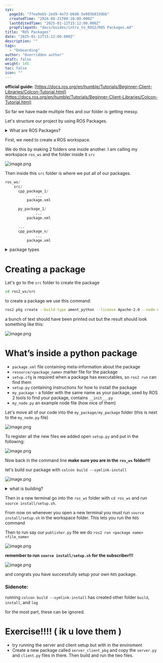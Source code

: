 ```yaml
---
sys:
  pageId: "7fea9eb5-2ed9-4e73-b6d6-5e093b833dbb"
  createdTime: "2024-08-21T00:28:00.000Z"
  lastEditedTime: "2025-01-12T15:12:00.000Z"
  propFilepath: "docs/Guides/intro_to_ROS2/ROS Packages.md"
title: "ROS Packages"
date: "2025-01-12T15:12:00.000Z"
description: ""
tags:
  - "Onboarding"
author: "Overridden author"
draft: false
weight: 145
toc: false
icon: ""
---
```


**official guide:** [https://docs.ros.org/en/humble/Tutorials/Beginner-Client-Libraries/Colcon-Tutorial.html](https://docs.ros.org/en/humble/Tutorials/Beginner-Client-Libraries/Colcon-Tutorial.html)

So far we have made multiple files and our folder is getting messy.

Let's structure our project by using ROS Packages.

<details>

<summary>What are ROS Packages?</summary>

ROS Packages are, as the name implies, packages of code that are highly sharable between ROS developers.

They consist of a folder, `package.xml` file, and source code

```python
      cpp_package_1/
		      ... imagine much code files here ..
          package.xml
```

</details>

First, we need to create a ROS workspace.

We do this by making 2 folders one inside another. I am calling my workspace `ros_ws` and the folder inside it `src`

![image.png](https://prod-files-secure.s3.us-west-2.amazonaws.com/d518164a-d88e-44d1-a4ee-3adb3bd8bce0/70706947-fd18-4537-a67b-e12946812d31/image.png?X-Amz-Algorithm=AWS4-HMAC-SHA256&X-Amz-Content-Sha256=UNSIGNED-PAYLOAD&X-Amz-Credential=ASIAZI2LB466XCYMK5Y6%2F20250213%2Fus-west-2%2Fs3%2Faws4_request&X-Amz-Date=20250213T121359Z&X-Amz-Expires=3600&X-Amz-Security-Token=IQoJb3JpZ2luX2VjEOz%2F%2F%2F%2F%2F%2F%2F%2F%2F%2FwEaCXVzLXdlc3QtMiJHMEUCIFJByRiCOM6ck%2BbfaorEgcMzRM5MH6FgKDNJMNwpSNIlAiEAlhu0S9mJ36ZEKLsTdkvb%2BAw4mxGazqsm1ibWwHYNRngq%2FwMIFRAAGgw2Mzc0MjMxODM4MDUiDJeUclVj8wGKL8eR%2BSrcA2VdSnNSUsyFitjMUDB%2BlPEo1o4K3vZ8eXCYpi160nE3hHUT0YnxxdAiCpYE9CRsp6ED0TT6R%2F6AyJMq6r9o5NGH6vtYll9CCwSczQdLdmVdtJxkBrmskNIcBL4Yc1wA4BYDh0yRrhnaaCOP2Kv0yV81ZiAruUy7Xk5J5ESfvqmyT%2FF%2B1SYNWp7DYSYbPcL4J6N6ehIFwrR6I1IMzjHRBqiK2JGo%2FMLolihWI2eZPbkCy%2FoIv1RcijKOStDdHt9l6zKtnj0bpPXxiyroXcHGyxKxTYN%2F0pJ0vacpNC7Z3zmPA5hIkLBxoTzR1z%2Bq0x7tH3HFqEpSdTIio4JXnf%2BC%2BsRS59mLJ7GvvlJRwDuel9kDBXrY00SGdMZEscZXzKK6rYX7ojmVglr5dYoShWoypV4Qj1WzCWh50qBEp9%2FI9d6rIKA%2BKB7YMtOdfL9qNYtezi%2FvyFF59iLPvKQPkobApelh7Qad0KKmz6ozPBP2KCnMd1x68OACgM5SaXJDmY4OqKm4ghE1F7lBpu6CczKp2ftw2pbIiSB3gGPlHKKE6QgGXdwE9NyCCek69SR%2B8bJTnvuXh6wcc3o5tYjfv3FIJf3CymjnQgdwIfxrc%2BaLyFrBerj%2FmUxGKHWvErS%2FMNzBt70GOqUB06ooWMJgBz%2Beh56XQvRe5dlg08q4cmgB1V3ap%2BL3%2FTGUVGaCe3nGDQtNMKYdPNgXs5qMprUvrXkloWXHU7QtPQg%2BTDQ8N8NL%2FOQsQfwftQY98WFq%2FY%2FqVdEZxhy8VG6sgwLfKkOiOsT80lGw764sWGGaZAsAdsNHUtsJNAZcVqis2wNfEyNECofd0GhfT7CnS0dehCKF8YFqH5%2BF%2FrSY6t%2Bu%2BxtS&X-Amz-Signature=20023c5ebb04c0ad6f3fbbc203e75ae2db98c0a30237553746b67ff8df459ffa&X-Amz-SignedHeaders=host&x-id=GetObject)

Then inside this `src` folder is where we put all of our packages.

```python
ros_ws/
    src/
      cpp_package_1/
		      ...
          package.xml

      py_package_1/
		      ...
          package.xml

      ...
      cpp_package_n/
		      ...
          package.xml

```

<details>

<summary>package types</summary>

packages can be either `C++` or python.

the intern file structure is different for each but for this guide we will stick to creating python packages

</details>

# Creating a package

Let's go to the `src` folder to create the package

```bash
cd ros2_ws/src
```

to create a package we use this command:

```bash
ros2 pkg create --build-type ament_python --license Apache-2.0 --node-name my_node my_package
```

a bunch of text should have been printed out but the result should look something like this:

![image.png](https://prod-files-secure.s3.us-west-2.amazonaws.com/d518164a-d88e-44d1-a4ee-3adb3bd8bce0/e6cf1e3f-8512-4a3e-b131-079f800bf3e8/image.png?X-Amz-Algorithm=AWS4-HMAC-SHA256&X-Amz-Content-Sha256=UNSIGNED-PAYLOAD&X-Amz-Credential=ASIAZI2LB466XCYMK5Y6%2F20250213%2Fus-west-2%2Fs3%2Faws4_request&X-Amz-Date=20250213T121359Z&X-Amz-Expires=3600&X-Amz-Security-Token=IQoJb3JpZ2luX2VjEOz%2F%2F%2F%2F%2F%2F%2F%2F%2F%2FwEaCXVzLXdlc3QtMiJHMEUCIFJByRiCOM6ck%2BbfaorEgcMzRM5MH6FgKDNJMNwpSNIlAiEAlhu0S9mJ36ZEKLsTdkvb%2BAw4mxGazqsm1ibWwHYNRngq%2FwMIFRAAGgw2Mzc0MjMxODM4MDUiDJeUclVj8wGKL8eR%2BSrcA2VdSnNSUsyFitjMUDB%2BlPEo1o4K3vZ8eXCYpi160nE3hHUT0YnxxdAiCpYE9CRsp6ED0TT6R%2F6AyJMq6r9o5NGH6vtYll9CCwSczQdLdmVdtJxkBrmskNIcBL4Yc1wA4BYDh0yRrhnaaCOP2Kv0yV81ZiAruUy7Xk5J5ESfvqmyT%2FF%2B1SYNWp7DYSYbPcL4J6N6ehIFwrR6I1IMzjHRBqiK2JGo%2FMLolihWI2eZPbkCy%2FoIv1RcijKOStDdHt9l6zKtnj0bpPXxiyroXcHGyxKxTYN%2F0pJ0vacpNC7Z3zmPA5hIkLBxoTzR1z%2Bq0x7tH3HFqEpSdTIio4JXnf%2BC%2BsRS59mLJ7GvvlJRwDuel9kDBXrY00SGdMZEscZXzKK6rYX7ojmVglr5dYoShWoypV4Qj1WzCWh50qBEp9%2FI9d6rIKA%2BKB7YMtOdfL9qNYtezi%2FvyFF59iLPvKQPkobApelh7Qad0KKmz6ozPBP2KCnMd1x68OACgM5SaXJDmY4OqKm4ghE1F7lBpu6CczKp2ftw2pbIiSB3gGPlHKKE6QgGXdwE9NyCCek69SR%2B8bJTnvuXh6wcc3o5tYjfv3FIJf3CymjnQgdwIfxrc%2BaLyFrBerj%2FmUxGKHWvErS%2FMNzBt70GOqUB06ooWMJgBz%2Beh56XQvRe5dlg08q4cmgB1V3ap%2BL3%2FTGUVGaCe3nGDQtNMKYdPNgXs5qMprUvrXkloWXHU7QtPQg%2BTDQ8N8NL%2FOQsQfwftQY98WFq%2FY%2FqVdEZxhy8VG6sgwLfKkOiOsT80lGw764sWGGaZAsAdsNHUtsJNAZcVqis2wNfEyNECofd0GhfT7CnS0dehCKF8YFqH5%2BF%2FrSY6t%2Bu%2BxtS&X-Amz-Signature=d6a68ac615e354ec7ab2b47d264354c98bf5bba4a7cadd8b18b909a88eee40a8&X-Amz-SignedHeaders=host&x-id=GetObject)

# What’s inside a python package

- `package.xml` file containing meta-information about the package
- `resource/<package_name>` marker file for the package
- `setup.cfg` is required when a package has executables, so `ros2 run` can find them
- `setup.py` containing instructions for how to install the package
- `my_package` - a folder with the same name as your package, used by ROS 2 tools to find your package, contains `__init__.py`
- `my_node.py` an example node file (how nice of them)

Let's move all of our code into the `my_package/my_package` folder (this is next to the `my_node.py` file)

![image.png](https://prod-files-secure.s3.us-west-2.amazonaws.com/d518164a-d88e-44d1-a4ee-3adb3bd8bce0/9ce58f11-0da9-4d3e-b86d-506a9685d378/image.png?X-Amz-Algorithm=AWS4-HMAC-SHA256&X-Amz-Content-Sha256=UNSIGNED-PAYLOAD&X-Amz-Credential=ASIAZI2LB466XCYMK5Y6%2F20250213%2Fus-west-2%2Fs3%2Faws4_request&X-Amz-Date=20250213T121359Z&X-Amz-Expires=3600&X-Amz-Security-Token=IQoJb3JpZ2luX2VjEOz%2F%2F%2F%2F%2F%2F%2F%2F%2F%2FwEaCXVzLXdlc3QtMiJHMEUCIFJByRiCOM6ck%2BbfaorEgcMzRM5MH6FgKDNJMNwpSNIlAiEAlhu0S9mJ36ZEKLsTdkvb%2BAw4mxGazqsm1ibWwHYNRngq%2FwMIFRAAGgw2Mzc0MjMxODM4MDUiDJeUclVj8wGKL8eR%2BSrcA2VdSnNSUsyFitjMUDB%2BlPEo1o4K3vZ8eXCYpi160nE3hHUT0YnxxdAiCpYE9CRsp6ED0TT6R%2F6AyJMq6r9o5NGH6vtYll9CCwSczQdLdmVdtJxkBrmskNIcBL4Yc1wA4BYDh0yRrhnaaCOP2Kv0yV81ZiAruUy7Xk5J5ESfvqmyT%2FF%2B1SYNWp7DYSYbPcL4J6N6ehIFwrR6I1IMzjHRBqiK2JGo%2FMLolihWI2eZPbkCy%2FoIv1RcijKOStDdHt9l6zKtnj0bpPXxiyroXcHGyxKxTYN%2F0pJ0vacpNC7Z3zmPA5hIkLBxoTzR1z%2Bq0x7tH3HFqEpSdTIio4JXnf%2BC%2BsRS59mLJ7GvvlJRwDuel9kDBXrY00SGdMZEscZXzKK6rYX7ojmVglr5dYoShWoypV4Qj1WzCWh50qBEp9%2FI9d6rIKA%2BKB7YMtOdfL9qNYtezi%2FvyFF59iLPvKQPkobApelh7Qad0KKmz6ozPBP2KCnMd1x68OACgM5SaXJDmY4OqKm4ghE1F7lBpu6CczKp2ftw2pbIiSB3gGPlHKKE6QgGXdwE9NyCCek69SR%2B8bJTnvuXh6wcc3o5tYjfv3FIJf3CymjnQgdwIfxrc%2BaLyFrBerj%2FmUxGKHWvErS%2FMNzBt70GOqUB06ooWMJgBz%2Beh56XQvRe5dlg08q4cmgB1V3ap%2BL3%2FTGUVGaCe3nGDQtNMKYdPNgXs5qMprUvrXkloWXHU7QtPQg%2BTDQ8N8NL%2FOQsQfwftQY98WFq%2FY%2FqVdEZxhy8VG6sgwLfKkOiOsT80lGw764sWGGaZAsAdsNHUtsJNAZcVqis2wNfEyNECofd0GhfT7CnS0dehCKF8YFqH5%2BF%2FrSY6t%2Bu%2BxtS&X-Amz-Signature=de1a795b90059e2e135a8b5b5c4fe159fa11727638c85beecbbd581a52f1a68b&X-Amz-SignedHeaders=host&x-id=GetObject)

To register all the new files we added open `setup.py` and put in the following:

![image.png](https://prod-files-secure.s3.us-west-2.amazonaws.com/d518164a-d88e-44d1-a4ee-3adb3bd8bce0/1cd7c262-4cae-4496-9d75-c178537d24a2/image.png?X-Amz-Algorithm=AWS4-HMAC-SHA256&X-Amz-Content-Sha256=UNSIGNED-PAYLOAD&X-Amz-Credential=ASIAZI2LB466XCYMK5Y6%2F20250213%2Fus-west-2%2Fs3%2Faws4_request&X-Amz-Date=20250213T121359Z&X-Amz-Expires=3600&X-Amz-Security-Token=IQoJb3JpZ2luX2VjEOz%2F%2F%2F%2F%2F%2F%2F%2F%2F%2FwEaCXVzLXdlc3QtMiJHMEUCIFJByRiCOM6ck%2BbfaorEgcMzRM5MH6FgKDNJMNwpSNIlAiEAlhu0S9mJ36ZEKLsTdkvb%2BAw4mxGazqsm1ibWwHYNRngq%2FwMIFRAAGgw2Mzc0MjMxODM4MDUiDJeUclVj8wGKL8eR%2BSrcA2VdSnNSUsyFitjMUDB%2BlPEo1o4K3vZ8eXCYpi160nE3hHUT0YnxxdAiCpYE9CRsp6ED0TT6R%2F6AyJMq6r9o5NGH6vtYll9CCwSczQdLdmVdtJxkBrmskNIcBL4Yc1wA4BYDh0yRrhnaaCOP2Kv0yV81ZiAruUy7Xk5J5ESfvqmyT%2FF%2B1SYNWp7DYSYbPcL4J6N6ehIFwrR6I1IMzjHRBqiK2JGo%2FMLolihWI2eZPbkCy%2FoIv1RcijKOStDdHt9l6zKtnj0bpPXxiyroXcHGyxKxTYN%2F0pJ0vacpNC7Z3zmPA5hIkLBxoTzR1z%2Bq0x7tH3HFqEpSdTIio4JXnf%2BC%2BsRS59mLJ7GvvlJRwDuel9kDBXrY00SGdMZEscZXzKK6rYX7ojmVglr5dYoShWoypV4Qj1WzCWh50qBEp9%2FI9d6rIKA%2BKB7YMtOdfL9qNYtezi%2FvyFF59iLPvKQPkobApelh7Qad0KKmz6ozPBP2KCnMd1x68OACgM5SaXJDmY4OqKm4ghE1F7lBpu6CczKp2ftw2pbIiSB3gGPlHKKE6QgGXdwE9NyCCek69SR%2B8bJTnvuXh6wcc3o5tYjfv3FIJf3CymjnQgdwIfxrc%2BaLyFrBerj%2FmUxGKHWvErS%2FMNzBt70GOqUB06ooWMJgBz%2Beh56XQvRe5dlg08q4cmgB1V3ap%2BL3%2FTGUVGaCe3nGDQtNMKYdPNgXs5qMprUvrXkloWXHU7QtPQg%2BTDQ8N8NL%2FOQsQfwftQY98WFq%2FY%2FqVdEZxhy8VG6sgwLfKkOiOsT80lGw764sWGGaZAsAdsNHUtsJNAZcVqis2wNfEyNECofd0GhfT7CnS0dehCKF8YFqH5%2BF%2FrSY6t%2Bu%2BxtS&X-Amz-Signature=77482ef649332e909aa16d784c1acc99e5ee9686ddb5708bb3d915dea77a37fd&X-Amz-SignedHeaders=host&x-id=GetObject)

Now back in the command line **make sure you are in the** **`ros_ws`** **folder!!!**

let's build our package with `colcon build --symlink-install`

![image.png](https://prod-files-secure.s3.us-west-2.amazonaws.com/d518164a-d88e-44d1-a4ee-3adb3bd8bce0/2f2a0d27-b173-48fd-b189-5f5c0ce65619/image.png?X-Amz-Algorithm=AWS4-HMAC-SHA256&X-Amz-Content-Sha256=UNSIGNED-PAYLOAD&X-Amz-Credential=ASIAZI2LB466XCYMK5Y6%2F20250213%2Fus-west-2%2Fs3%2Faws4_request&X-Amz-Date=20250213T121359Z&X-Amz-Expires=3600&X-Amz-Security-Token=IQoJb3JpZ2luX2VjEOz%2F%2F%2F%2F%2F%2F%2F%2F%2F%2FwEaCXVzLXdlc3QtMiJHMEUCIFJByRiCOM6ck%2BbfaorEgcMzRM5MH6FgKDNJMNwpSNIlAiEAlhu0S9mJ36ZEKLsTdkvb%2BAw4mxGazqsm1ibWwHYNRngq%2FwMIFRAAGgw2Mzc0MjMxODM4MDUiDJeUclVj8wGKL8eR%2BSrcA2VdSnNSUsyFitjMUDB%2BlPEo1o4K3vZ8eXCYpi160nE3hHUT0YnxxdAiCpYE9CRsp6ED0TT6R%2F6AyJMq6r9o5NGH6vtYll9CCwSczQdLdmVdtJxkBrmskNIcBL4Yc1wA4BYDh0yRrhnaaCOP2Kv0yV81ZiAruUy7Xk5J5ESfvqmyT%2FF%2B1SYNWp7DYSYbPcL4J6N6ehIFwrR6I1IMzjHRBqiK2JGo%2FMLolihWI2eZPbkCy%2FoIv1RcijKOStDdHt9l6zKtnj0bpPXxiyroXcHGyxKxTYN%2F0pJ0vacpNC7Z3zmPA5hIkLBxoTzR1z%2Bq0x7tH3HFqEpSdTIio4JXnf%2BC%2BsRS59mLJ7GvvlJRwDuel9kDBXrY00SGdMZEscZXzKK6rYX7ojmVglr5dYoShWoypV4Qj1WzCWh50qBEp9%2FI9d6rIKA%2BKB7YMtOdfL9qNYtezi%2FvyFF59iLPvKQPkobApelh7Qad0KKmz6ozPBP2KCnMd1x68OACgM5SaXJDmY4OqKm4ghE1F7lBpu6CczKp2ftw2pbIiSB3gGPlHKKE6QgGXdwE9NyCCek69SR%2B8bJTnvuXh6wcc3o5tYjfv3FIJf3CymjnQgdwIfxrc%2BaLyFrBerj%2FmUxGKHWvErS%2FMNzBt70GOqUB06ooWMJgBz%2Beh56XQvRe5dlg08q4cmgB1V3ap%2BL3%2FTGUVGaCe3nGDQtNMKYdPNgXs5qMprUvrXkloWXHU7QtPQg%2BTDQ8N8NL%2FOQsQfwftQY98WFq%2FY%2FqVdEZxhy8VG6sgwLfKkOiOsT80lGw764sWGGaZAsAdsNHUtsJNAZcVqis2wNfEyNECofd0GhfT7CnS0dehCKF8YFqH5%2BF%2FrSY6t%2Bu%2BxtS&X-Amz-Signature=eaa1d8c70644ca2f9f8b80e6e20cd6917547845f9cb6b35b6e33a41a9b90de44&X-Amz-SignedHeaders=host&x-id=GetObject)

<details>

<summary>what is building?</summary>

if you are a CS major at Rose-Hulman you will learn the answer to this in CSSE132

but TLDR; is it combines all the code files into one program that can be run easily 

</details>

Then in a new terminal go into the `ros_ws` folder with `cd ros_ws` and run `source install/setup.sh`. 

From now on whenever you open a new terminal you must run `source install/setup.sh` in the workspace folder. This lets you run the `ROS` command

Then to run say our `publisher.py` file we do `ros2 run <package name> <file_name>`

![image.png](https://prod-files-secure.s3.us-west-2.amazonaws.com/d518164a-d88e-44d1-a4ee-3adb3bd8bce0/4f4b1219-3a44-4632-aa0a-ce3471699f59/image.png?X-Amz-Algorithm=AWS4-HMAC-SHA256&X-Amz-Content-Sha256=UNSIGNED-PAYLOAD&X-Amz-Credential=ASIAZI2LB466XCYMK5Y6%2F20250213%2Fus-west-2%2Fs3%2Faws4_request&X-Amz-Date=20250213T121359Z&X-Amz-Expires=3600&X-Amz-Security-Token=IQoJb3JpZ2luX2VjEOz%2F%2F%2F%2F%2F%2F%2F%2F%2F%2FwEaCXVzLXdlc3QtMiJHMEUCIFJByRiCOM6ck%2BbfaorEgcMzRM5MH6FgKDNJMNwpSNIlAiEAlhu0S9mJ36ZEKLsTdkvb%2BAw4mxGazqsm1ibWwHYNRngq%2FwMIFRAAGgw2Mzc0MjMxODM4MDUiDJeUclVj8wGKL8eR%2BSrcA2VdSnNSUsyFitjMUDB%2BlPEo1o4K3vZ8eXCYpi160nE3hHUT0YnxxdAiCpYE9CRsp6ED0TT6R%2F6AyJMq6r9o5NGH6vtYll9CCwSczQdLdmVdtJxkBrmskNIcBL4Yc1wA4BYDh0yRrhnaaCOP2Kv0yV81ZiAruUy7Xk5J5ESfvqmyT%2FF%2B1SYNWp7DYSYbPcL4J6N6ehIFwrR6I1IMzjHRBqiK2JGo%2FMLolihWI2eZPbkCy%2FoIv1RcijKOStDdHt9l6zKtnj0bpPXxiyroXcHGyxKxTYN%2F0pJ0vacpNC7Z3zmPA5hIkLBxoTzR1z%2Bq0x7tH3HFqEpSdTIio4JXnf%2BC%2BsRS59mLJ7GvvlJRwDuel9kDBXrY00SGdMZEscZXzKK6rYX7ojmVglr5dYoShWoypV4Qj1WzCWh50qBEp9%2FI9d6rIKA%2BKB7YMtOdfL9qNYtezi%2FvyFF59iLPvKQPkobApelh7Qad0KKmz6ozPBP2KCnMd1x68OACgM5SaXJDmY4OqKm4ghE1F7lBpu6CczKp2ftw2pbIiSB3gGPlHKKE6QgGXdwE9NyCCek69SR%2B8bJTnvuXh6wcc3o5tYjfv3FIJf3CymjnQgdwIfxrc%2BaLyFrBerj%2FmUxGKHWvErS%2FMNzBt70GOqUB06ooWMJgBz%2Beh56XQvRe5dlg08q4cmgB1V3ap%2BL3%2FTGUVGaCe3nGDQtNMKYdPNgXs5qMprUvrXkloWXHU7QtPQg%2BTDQ8N8NL%2FOQsQfwftQY98WFq%2FY%2FqVdEZxhy8VG6sgwLfKkOiOsT80lGw764sWGGaZAsAdsNHUtsJNAZcVqis2wNfEyNECofd0GhfT7CnS0dehCKF8YFqH5%2BF%2FrSY6t%2Bu%2BxtS&X-Amz-Signature=4a4b0950849ec3cc7df5169a7e7811b82e0b5cb67f446cd89b1fe814bdf23184&X-Amz-SignedHeaders=host&x-id=GetObject)

**remember to run** **`source install/setup.sh`** **for the subscriber!!!**

![image.png](https://prod-files-secure.s3.us-west-2.amazonaws.com/d518164a-d88e-44d1-a4ee-3adb3bd8bce0/02121119-dad4-49ec-8356-c956108b4243/image.png?X-Amz-Algorithm=AWS4-HMAC-SHA256&X-Amz-Content-Sha256=UNSIGNED-PAYLOAD&X-Amz-Credential=ASIAZI2LB466XCYMK5Y6%2F20250213%2Fus-west-2%2Fs3%2Faws4_request&X-Amz-Date=20250213T121359Z&X-Amz-Expires=3600&X-Amz-Security-Token=IQoJb3JpZ2luX2VjEOz%2F%2F%2F%2F%2F%2F%2F%2F%2F%2FwEaCXVzLXdlc3QtMiJHMEUCIFJByRiCOM6ck%2BbfaorEgcMzRM5MH6FgKDNJMNwpSNIlAiEAlhu0S9mJ36ZEKLsTdkvb%2BAw4mxGazqsm1ibWwHYNRngq%2FwMIFRAAGgw2Mzc0MjMxODM4MDUiDJeUclVj8wGKL8eR%2BSrcA2VdSnNSUsyFitjMUDB%2BlPEo1o4K3vZ8eXCYpi160nE3hHUT0YnxxdAiCpYE9CRsp6ED0TT6R%2F6AyJMq6r9o5NGH6vtYll9CCwSczQdLdmVdtJxkBrmskNIcBL4Yc1wA4BYDh0yRrhnaaCOP2Kv0yV81ZiAruUy7Xk5J5ESfvqmyT%2FF%2B1SYNWp7DYSYbPcL4J6N6ehIFwrR6I1IMzjHRBqiK2JGo%2FMLolihWI2eZPbkCy%2FoIv1RcijKOStDdHt9l6zKtnj0bpPXxiyroXcHGyxKxTYN%2F0pJ0vacpNC7Z3zmPA5hIkLBxoTzR1z%2Bq0x7tH3HFqEpSdTIio4JXnf%2BC%2BsRS59mLJ7GvvlJRwDuel9kDBXrY00SGdMZEscZXzKK6rYX7ojmVglr5dYoShWoypV4Qj1WzCWh50qBEp9%2FI9d6rIKA%2BKB7YMtOdfL9qNYtezi%2FvyFF59iLPvKQPkobApelh7Qad0KKmz6ozPBP2KCnMd1x68OACgM5SaXJDmY4OqKm4ghE1F7lBpu6CczKp2ftw2pbIiSB3gGPlHKKE6QgGXdwE9NyCCek69SR%2B8bJTnvuXh6wcc3o5tYjfv3FIJf3CymjnQgdwIfxrc%2BaLyFrBerj%2FmUxGKHWvErS%2FMNzBt70GOqUB06ooWMJgBz%2Beh56XQvRe5dlg08q4cmgB1V3ap%2BL3%2FTGUVGaCe3nGDQtNMKYdPNgXs5qMprUvrXkloWXHU7QtPQg%2BTDQ8N8NL%2FOQsQfwftQY98WFq%2FY%2FqVdEZxhy8VG6sgwLfKkOiOsT80lGw764sWGGaZAsAdsNHUtsJNAZcVqis2wNfEyNECofd0GhfT7CnS0dehCKF8YFqH5%2BF%2FrSY6t%2Bu%2BxtS&X-Amz-Signature=fa28e10845f181e5b813c895cfdcd4b4aa9453e219d45ba4577a6546ba5ad3cc&X-Amz-SignedHeaders=host&x-id=GetObject)

and congrats you have successfully setup your own `ROS` package.

### Sidenote:

running `colcon build --symlink-install` has created other folder `build`, `install`, and `log`

for the most part, these can be ignored.

# Exercise!!!! ( ik u love them )

- try running the server and client setup but with in the enviroment
- Create a new package called `server_client_pkg` and copy the `server.py` and `client.py` files in there. Then build and run the two files.
